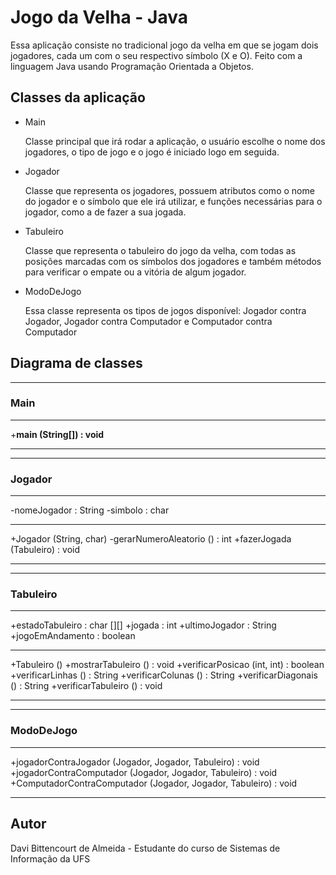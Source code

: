 # Jogo da Velha - Java

Essa aplicação consiste no tradicional jogo da velha em que se jogam dois jogadores, cada um com o seu respectivo símbolo (X e O).
Feito com a linguagem Java usando Programação Orientada a Objetos.

## Classes da aplicação

- Main

    Classe principal que irá rodar a aplicação, o usuário escolhe o nome dos jogadores, o tipo de jogo e o jogo é iniciado logo em seguida.

- Jogador

    Classe que representa os jogadores, possuem atributos como o nome do jogador e o símbolo que ele irá utilizar, e funções necessárias para o jogador, como a de fazer a sua jogada.

- Tabuleiro

    Classe que representa o tabuleiro do jogo da velha, com todas as posições marcadas com os símbolos dos jogadores e também métodos para verificar o empate ou a vitória de algum jogador.

- ModoDeJogo

    Essa classe representa os tipos de jogos disponível: Jogador contra Jogador, Jogador contra Computador e Computador contra Computador

## Diagrama de classes

---

### Main

---

+__main (String[]) : void__

---



--- 

### Jogador

---

-nomeJogador : String
-simbolo : char

---

+Jogador (String, char)
-gerarNumeroAleatorio () : int
+fazerJogada (Tabuleiro) : void

---



---

### Tabuleiro

---

+estadoTabuleiro : char [][]
+jogada : int
+ultimoJogador : String
+jogoEmAndamento : boolean

---

+Tabuleiro ()
+mostrarTabuleiro () : void
+verificarPosicao (int, int) : boolean
+verificarLinhas () : String
+verificarColunas () : String
+verificarDiagonais () : String
+verificarTabuleiro () : void

---

---

### ModoDeJogo

---

+jogadorContraJogador (Jogador, Jogador, Tabuleiro) : void
+jogadorContraComputador (Jogador, Jogador, Tabuleiro) : void
+ComputadorContraComputador (Jogador, Jogador, Tabuleiro) : void
 
---



## Autor

Davi Bittencourt de Almeida - Estudante do curso de Sistemas de Informação da UFS
